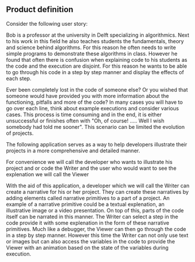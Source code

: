 ## Product definition

Consider the following user story:

Bob is a professor at the university in Delft specializing in algorithmics. 
Next to his work in this field he also teaches students the fundamentals, theory and science behind algorithms. 
For this reason he often needs to write simple programs to demonstrate these algorithms in class. 
However he found that often there is confusion when explaining code to his students as the code and the execution are disjoint. 
For this reason he wants to be able to go through his code in a step by step manner and display the effects of each step.

Ever been completely lost in the code of someone else? 
Or you wished that someone would have provided you with more information about the functioning, pitfalls and more of the code? 
In many cases you will have to go over each line, think about example executions and consider various cases. 
This process is time consuming and in the end, it is either unsuccessful or finishes often with "Oh, of course! ..... Well I wish somebody had told me sooner".
This scenario can be limited the evolution of projects.

The following application serves as a way to help developers illustrate their projects in a more comprehensive and 
detailed manner.

For convenience we will call the developer who wants to illustrate his project and or code the Writer and 
the user who would want to see the explenation we will call the Viewer

With the aid of this application, a developer which we will call the Writer can create a narrative for his or her project. 
They can create these narratives by adding elements called narrative primitives to a part of a project. 
An example of a narrative primitive could be a textual explenation, an illustrative image or a video presentation. 
On top of this, parts of the code itself can be narrated in this manner.
The Writer can select a step in the code provide it with some explenation in the form of these narrative primitives.
Much like a debugger, the Viewer can then go through the code in a step by step manner. 
However this time the Writer can not only use text or images but can also access the variables in the code to provide the Viewer
with an animation based on the state of the variables during execution.
